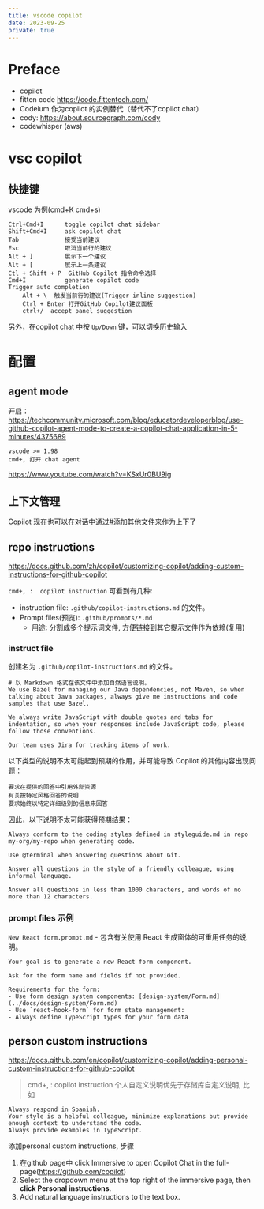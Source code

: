 ```yaml
---
title: vscode copilot
date: 2023-09-25
private: true
---
```

# Preface
- copilot
- fitten code https://code.fittentech.com/
- Codeium 作为copilot 的实例替代（替代不了copilot chat）
- cody: https://about.sourcegraph.com/cody
- codewhisper (aws)

# vsc copilot
## 快捷键 
vscode 为例(cmd+K cmd+s)

    Ctrl+Cmd+I      toggle copilot chat sidebar
    Shift+Cmd+I     ask copilot chat
    Tab             接受当前建议
    Esc             取消当前行的建议
    Alt + ]         展示下一个建议
    Alt + [         展示上一条建议
    Ctl + Shift + P  GitHub Copilot 指令命令选择
    Cmd+I           generate copilot code
    Trigger auto completion
        Alt + \  触发当前行的建议(Trigger inline suggestion)
        Ctrl + Enter 打开GitHub Copilot建议面板
        ctrl+/  accept panel suggestion

另外，在copilot chat 中按 `Up/Down` 键，可以切换历史输入
# 配置
## agent mode
开启： https://techcommunity.microsoft.com/blog/educatordeveloperblog/use-github-copilot-agent-mode-to-create-a-copilot-chat-application-in-5-minutes/4375689

    vscode >= 1.98
    cmd+, 打开 chat agent

https://www.youtube.com/watch?v=KSxUr0BU9ig

## 上下文管理
Copilot 现在也可以在对话中通过#添加其他文件来作为上下了

## repo instructions

https://docs.github.com/zh/copilot/customizing-copilot/adding-custom-instructions-for-github-copilot

`cmd+, :  copilot instruction` 可看到有几种:
- instruction file: `.github/copilot-instructions.md` 的文件。
- Prompt files(预览): `.github/prompts/*.md`
    - 用途: 分割成多个提示词文件, 方便链接到其它提示文件作为依赖(复用)

### instruct file
创建名为 `.github/copilot-instructions.md` 的文件。

    # 以 Markdown 格式在该文件中添加自然语言说明。
    We use Bazel for managing our Java dependencies, not Maven, so when talking about Java packages, always give me instructions and code samples that use Bazel.

    We always write JavaScript with double quotes and tabs for indentation, so when your responses include JavaScript code, please follow those conventions.

    Our team uses Jira for tracking items of work.

以下类型的说明不太可能起到预期的作用，并可能导致 Copilot 的其他内容出现问题：

    要求在提供的回答中引用外部资源
    有关按特定风格回答的说明
    要求始终以特定详细级别的信息来回答

因此，以下说明不太可能获得预期结果：

    Always conform to the coding styles defined in styleguide.md in repo my-org/my-repo when generating code.

    Use @terminal when answering questions about Git.

    Answer all questions in the style of a friendly colleague, using informal language.

    Answer all questions in less than 1000 characters, and words of no more than 12 characters.

### prompt files 示例
`New React form.prompt.md` - 包含有关使用 React 生成窗体的可重用任务的说明。

    Your goal is to generate a new React form component.

    Ask for the form name and fields if not provided.

    Requirements for the form:
    - Use form design system components: [design-system/Form.md](../docs/design-system/Form.md)
    - Use `react-hook-form` for form state management:
    - Always define TypeScript types for your form data

## person custom instructions
https://docs.github.com/en/copilot/customizing-copilot/adding-personal-custom-instructions-for-github-copilot

> cmd+, :  copilot instruction
个人自定义说明优先于存储库自定义说明, 比如

    Always respond in Spanish.
    Your style is a helpful colleague, minimize explanations but provide enough context to understand the code.
    Always provide examples in TypeScript.

添加personal custom instructions, 步骤
1. 在github page中 click Immersive to open Copilot Chat in the full-page(https://github.com/copilot)
2. Select the  dropdown menu at the top right of the immersive page, then **click Personal instructions**. 
3. Add natural language instructions to the text box.
